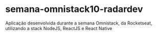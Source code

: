 # semana-omnistack10-radardev
Aplicação desenvolvida durante a semana Omnistack, da Rocketseat, utilizando a stack NodeJS, ReactJS e React Native
